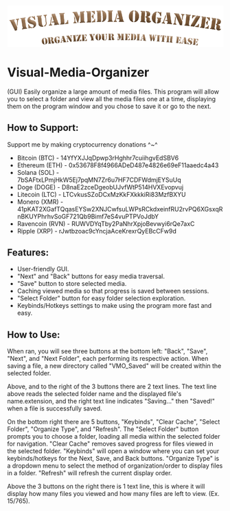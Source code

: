 <img src="https://github.com/1LoafaBread/Visual-Media-Organizer/blob/main/Banner.png">

# Visual-Media-Organizer
(GUI) Easily organize a large amount of media files. This program will allow you to select a folder and view all the media files one at a time, displaying them on the program window and you chose to save it or go to the next.

## How to Support:
Support me by making cryptocurrency donations ^~^
- Bitcoin (BTC) - 14YfYXJJqDpwp3rHghhr7cuiihgvEdSBV6
- Ethereum (ETH) - 0x53678F8f4966ADeD487e4826e69eF11aaedc4a43
- Solana (SOL) - 7bSAFtxLPmjHkW5Ej7pqMN7Zr6u7HF7CDFWdmjEYSuUq
- Doge (DOGE) - D8naE2zceDgeobUJvfWtP514HVXEvopvuj
- Litecoin (LTC) - LTCvkusSZoDCxMzKkFXkkkiRi83MzfBXYU
- Monero (XMR) - 41pKAT2XGafTQqasEYSw2XNJCwfsuLWPsRCkdxeinfRU2rvPQ6XGsxqRnBKUYPhrhvSoGF721Qb9Bimf7eS4vuPTPVoJdbY
- Ravencoin (RVN) - RUWVDYqTby2PaNhrXpjoBevwyi6rQe7axC
- Ripple (XRP) - rJwtbzoac9cYncjaAceKrexrQyEBcCFw9d

## Features:
- User-friendly GUI.
- "Next" and "Back" buttons for easy media traversal.
- "Save" button to store selected media.
- Caching viewed media so that progress is saved between sessions.
- "Select Folder" button for easy folder selection exploration.
- Keybinds/Hotkeys settings to make using the program more fast and easy.

## How to Use:
When ran, you will see three buttons at the bottom left: "Back", "Save", "Next", and "Next Folder", each performing its respective action. When saving a file, a new directory called "VMO_Saved" will be created within the selected folder.

Above, and to the right of the 3 buttons there are 2 text lines. The text line above reads the selected folder name and the displayed file's name.extension, and the right text line indicates "Saving..." then "Saved!" when a file is successfully saved.

On the bottom right there are 5 buttons, "Keybinds", "Clear Cache", "Select Folder", "Organize Type", and "Refresh". The "Select Folder" button prompts you to choose a folder, loading all media within the selected folder for navigation. "Clear Cache" removes saved progress for files viewed in the selected folder. "Keybinds" will open a window where you can set your keybinds/hotkeys for the Next, Save, and Back buttons. "Organize Type" is a dropdown menu to select the method of organization/order to display files in a folder. "Refresh" will refresh the current display order.

Above the 3 buttons on the right there is 1 text line, this is where it will display how many files you viewed and how many files are left to view. (Ex. 15/765).
